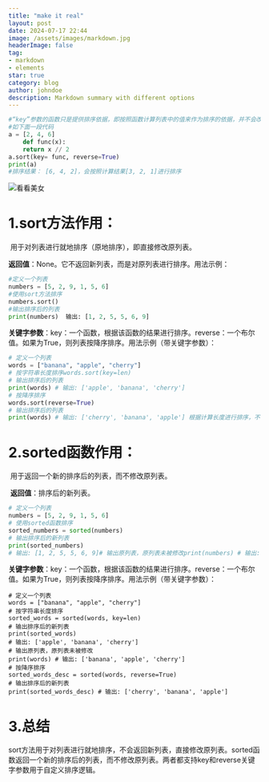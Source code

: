 ```yaml
---
title: "make it real"
layout: post
date: 2024-07-17 22:44
image: /assets/images/markdown.jpg
headerImage: false
tag:
- markdown
- elements
star: true
category: blog
author: johndoe
description: Markdown summary with different options
---
```


```python
#“key”参数的函数只是提供排序依据，即按照函数计算列表中的值来作为排序的依据，并不会改变原列表的元素值。
#如下面一段代码
a = [2, 4, 6]
	def func(x):  
	return x // 2
a.sort(key= func, reverse=True)
print(a) 
#排序结果： [6, 4, 2]，会按照计算结果[3, 2, 1]进行排序
```

![看看美女]({{site.image}} "狗屁丸子")

# 1.sort方法**作用**：

​	用于对列表进行就地排序（原地排序），即直接修改原列表。

​	**返回值**：None。它不返回新列表，而是对原列表进行排序。用法示例：

```python
#定义一个列表
numbers = [5, 2, 9, 1, 5, 6]
#使用sort方法排序
numbers.sort() 
#输出排序后的列表
print(numbers)  输出: [1, 2, 5, 5, 6, 9]
```

​	**关键字参数**：key：一个函数，根据该函数的结果进行排序。reverse：一个布尔值。如果为True，则列表按降序排序。用法示例（带关键字参数）：

```python
# 定义一个列表
words = ["banana", "apple", "cherry"]
# 按字符串长度排序words.sort(key=len)
# 输出排序后的列表
print(words) # 输出: ['apple', 'banana', 'cherry']
# 按降序排序
words.sort(reverse=True)
# 输出排序后的列表
print(words) # 输出: ['cherry', 'banana', 'apple'] 根据计算长度进行排序，不会改变words的内容
```

# 2.sorted函数作用：

​	用于返回一个新的排序后的列表，而不修改原列表。

​	**返回值**：排序后的新列表。

```python
# 定义一个列表
numbers = [5, 2, 9, 1, 5, 6]
# 使用sorted函数排序
sorted_numbers = sorted(numbers)
# 输出排序后的新列表
print(sorted_numbers) 
# 输出: [1, 2, 5, 5, 6, 9]# 输出原列表，原列表未被修改print(numbers) # 输出: [5, 2, 9, 1, 5, 6]
```

**关键字参数**：key：一个函数，根据该函数的结果进行排序。reverse：一个布尔值。如果为True，则列表按降序排序。用法示例（带关键字参数）：

```
# 定义一个列表
words = ["banana", "apple", "cherry"]
# 按字符串长度排序
sorted_words = sorted(words, key=len)
# 输出排序后的新列表
print(sorted_words)
# 输出: ['apple', 'banana', 'cherry']
# 输出原列表，原列表未被修改
print(words) # 输出: ['banana', 'apple', 'cherry']
# 按降序排序 
sorted_words_desc = sorted(words, reverse=True)
# 输出排序后的新列表
print(sorted_words_desc) # 输出: ['cherry', 'banana', 'apple']
```

# 3.总结

​	sort方法用于对列表进行就地排序，不会返回新列表，直接修改原列表。sorted函数返回一个新的排序后的列表，而不修改原列表。两者都支持key和reverse关键字参数用于自定义排序逻辑。
